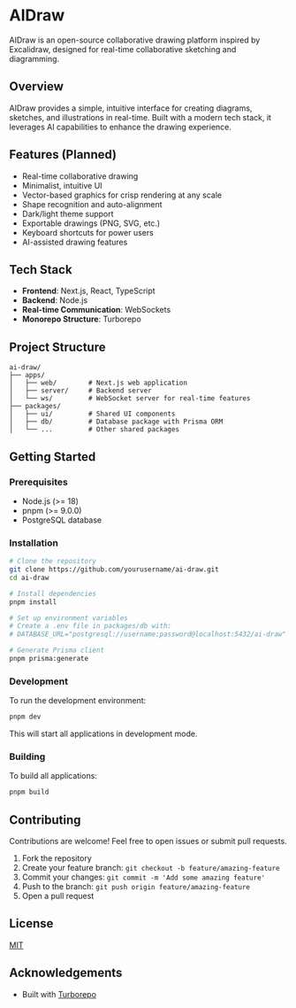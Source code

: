 # AIDraw

AIDraw is an open-source collaborative drawing platform inspired by Excalidraw, designed for real-time collaborative sketching and diagramming.

## Overview

AIDraw provides a simple, intuitive interface for creating diagrams, sketches, and illustrations in real-time. Built with a modern tech stack, it leverages AI capabilities to enhance the drawing experience.

## Features (Planned)

- Real-time collaborative drawing
- Minimalist, intuitive UI
- Vector-based graphics for crisp rendering at any scale
- Shape recognition and auto-alignment
- Dark/light theme support
- Exportable drawings (PNG, SVG, etc.)
- Keyboard shortcuts for power users
- AI-assisted drawing features


## Tech Stack

- **Frontend**: Next.js, React, TypeScript
- **Backend**: Node.js
- **Real-time Communication**: WebSockets
- **Monorepo Structure**: Turborepo

## Project Structure

```
ai-draw/
├── apps/
│   ├── web/        # Next.js web application
│   ├── server/     # Backend server
│   └── ws/         # WebSocket server for real-time features
├── packages/
│   ├── ui/         # Shared UI components
│   ├── db/         # Database package with Prisma ORM
│   └── ...         # Other shared packages
```

## Getting Started

### Prerequisites

- Node.js (>= 18)
- pnpm (>= 9.0.0)
- PostgreSQL database

### Installation

```bash
# Clone the repository
git clone https://github.com/yourusername/ai-draw.git
cd ai-draw

# Install dependencies
pnpm install

# Set up environment variables
# Create a .env file in packages/db with:
# DATABASE_URL="postgresql://username:password@localhost:5432/ai-draw"

# Generate Prisma client
pnpm prisma:generate
```

### Development

To run the development environment:

```bash
pnpm dev
```

This will start all applications in development mode.

### Building

To build all applications:

```bash
pnpm build
```

## Contributing

Contributions are welcome! Feel free to open issues or submit pull requests.

1. Fork the repository
2. Create your feature branch: `git checkout -b feature/amazing-feature`
3. Commit your changes: `git commit -m 'Add some amazing feature'`
4. Push to the branch: `git push origin feature/amazing-feature`
5. Open a pull request

## License

[MIT](LICENSE)

## Acknowledgements

- Built with [Turborepo](https://turbo.build/)
